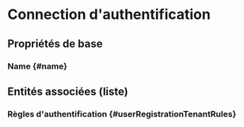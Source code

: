 # Connection d'authentification
<!--- THIS FILE IS GENERATED PLEASE DO NOT EDIT IT DIRECTLY --->



## Propriétés de base

### Name {#name}
        




## Entités associées (liste)

### Règles d'authentification {#userRegistrationTenantRules}
        




